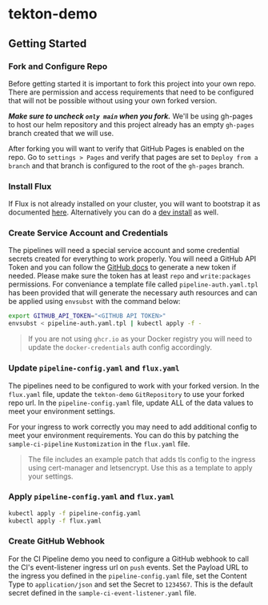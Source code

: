 # tekton-demo

## Getting Started
### Fork and Configure Repo
Before getting started it is important to fork this project into your own repo.  There are permission and access requirements that need to be configured that will not be possible without using your own forked version.

***Make sure to uncheck `only main` when you fork.***  We'll be using gh-pages to host our helm repository and this project already has an empty `gh-pages` branch created that we will use.

After forking you will want to verify that GitHub Pages is enabled on the repo.  Go to `settings > Pages` and verify that pages are set to `Deploy from a branch` and that branch is configured to the root of the `gh-pages` branch.

### Install Flux
If Flux is not already installed on your cluster, you will want to bootstrap it as documented [here](https://fluxcd.io/flux/installation/#bootstrap).  Alternatively you can do a [dev install](https://fluxcd.io/flux/installation/#dev-install) as well.

### Create Service Account and Credentials
The pipelines will need a special service account and some credential secrets created for everything to work properly.  You will need a GitHub API Token and you can follow the [GitHub docs](https://docs.github.com/en/authentication/keeping-your-account-and-data-secure/creating-a-personal-access-token) to generate a new token if needed.  Please make sure the token has at least `repo` and `write:packages` permissions.  For conveniance a template file called `pipeline-auth.yaml.tpl` has been provided that will generate the necessary auth resources and can be applied using `envsubst` with the command below:

```bash
export GITHUB_API_TOKEN="<GITHUB API TOKEN>"
envsubst < pipeline-auth.yaml.tpl | kubectl apply -f -
```
> If you are not using `ghcr.io` as your Docker registry you will need to update the `docker-credentials` auth config accordingly.

### Update `pipeline-config.yaml` and `flux.yaml`
The pipelines need to be configured to work with your forked version.  In the `flux.yaml` file, update the `tekton-demo` `GitRepository` to use your forked repo url.  In the `pipeline-config.yaml` file, update ALL of the data values to meet your environment settings.

For your ingress to work correctly you may need to add additional config to meet your environment requirements.  You can do this by patching the `sample-ci-pipeline` `Kustomization` in the `flux.yaml` file.
> The file includes an example patch that adds tls config to the ingress using cert-manager and letsencrypt.  Use this as a template to apply your settings.

### Apply `pipeline-config.yaml` and `flux.yaml`

```bash
kubectl apply -f pipeline-config.yaml
kubectl apply -f flux.yaml
```

### Create GitHub Webhook
For the CI Pipeline demo you need to configure a GitHub webhook to call the CI's event-listener ingress url on `push` events.  Set the Payload URL to the ingress you defined in the `pipeline-config.yaml` file, set the Content Type to `application/json` and set the Secret to `1234567`.  This is the default secret defined in the `sample-ci-event-listener.yaml` file.
